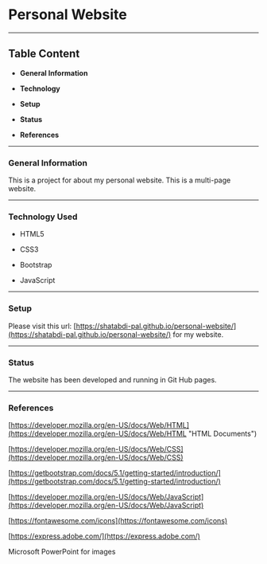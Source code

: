 

# Personal Website #

----------

## Table Content ##

- **General Information**

- **Technology**

- **Setup**

- **Status**
- **References**

----------


### General Information ###
This is a project for about my personal website. This is a multi-page website.

----------


### Technology Used ###

- HTML5

- CSS3

- Bootstrap

- JavaScript

----------


### Setup ###
Please visit this url: [https://shatabdi-pal.github.io/personal-website/](https://shatabdi-pal.github.io/personal-website/) for my website.

----------


### Status ###
The website has been developed and running in Git Hub pages.

----------


### References ###
[https://developer.mozilla.org/en-US/docs/Web/HTML](https://developer.mozilla.org/en-US/docs/Web/HTML "HTML Documents")

[https://developer.mozilla.org/en-US/docs/Web/CSS](https://developer.mozilla.org/en-US/docs/Web/CSS)

[https://getbootstrap.com/docs/5.1/getting-started/introduction/](https://getbootstrap.com/docs/5.1/getting-started/introduction/)

[https://developer.mozilla.org/en-US/docs/Web/JavaScript](https://developer.mozilla.org/en-US/docs/Web/JavaScript)

[https://fontawesome.com/icons](https://fontawesome.com/icons)

[https://express.adobe.com/](https://express.adobe.com/)

Microsoft PowerPoint for images
